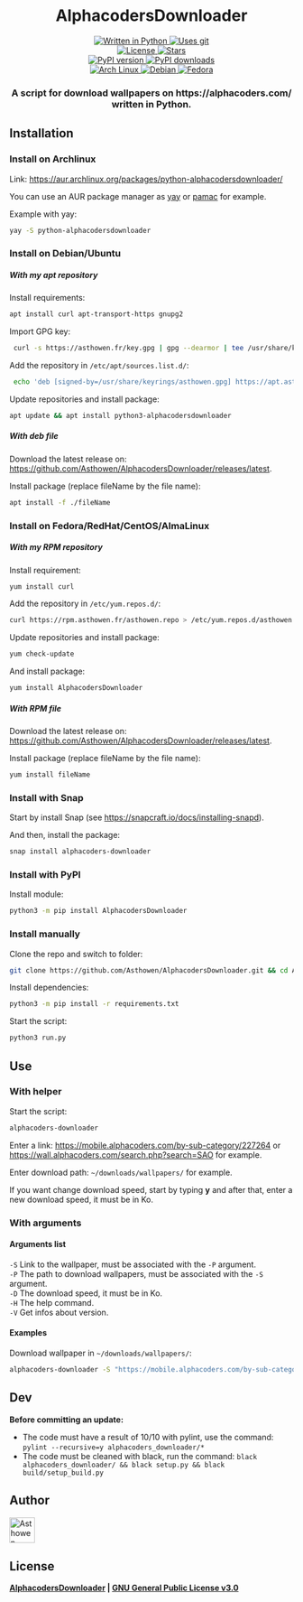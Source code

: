 <!--suppress HtmlDeprecatedAttribute -->
<div align="center">
    <h1>
      AlphacodersDownloader
    </h1>
    <div>
        <a href="https://www.python.org/">
            <img src="https://img.shields.io/badge/Python-3776AB?style=for-the-badge&logo=python&logoColor=white" alt="Written in Python">
        </a>
        <a href="https://github.com/Asthowen/AlphacodersDownloader">
            <img src="https://img.shields.io/badge/Git-F05032?style=for-the-badge&logo=git&logoColor=white" alt="Uses git">
        </a>
        <br>
        <a href="https://github.com/Asthowen/AlphacodersDownloader/blob/main/LICENSE">
            <img src="https://img.shields.io/github/license/Asthowen/AlphacodersDownloader?style=for-the-badge" alt="License">
        </a>
        <a href="https://github.com/Asthowen/AlphacodersDownloader/stargazers">
            <img src="https://img.shields.io/github/stars/Asthowen/AlphacodersDownloader?style=for-the-badge" alt="Stars">
        </a>
        <br>
        <a href="https://pypi.org/project/AlphacodersDownloader/">
            <img src="https://img.shields.io/pypi/v/AlphacodersDownloader?style=for-the-badge" alt="PyPI version">
        </a>
        <a href="https://pypi.org/project/AlphacodersDownloader/">
            <img src="https://img.shields.io/pypi/dd/AlphacodersDownloader?style=for-the-badge" alt="PyPI downloads">
        </a>
        <br>
        <a href="https://aur.archlinux.org/packages/alphacodersdownloader/">
            <img src="https://img.shields.io/badge/Arch_Linux-1793D1?style=for-the-badge&logo=arch-linux&logoColor=white" alt="Arch Linux"/>
        </a>
        <a href="https://github.com/Asthowen/AlphacodersDownloader/releases/latest/">
            <img src="https://img.shields.io/badge/Debian-A81D33?style=for-the-badge&logo=debian&logoColor=white" alt="Debian"/>
        </a>
        <a href="https://github.com/Asthowen/AlphacodersDownloader/releases/latest/">
            <img src="https://img.shields.io/badge/Fedora-294172?style=for-the-badge&logo=fedora&logoColor=white" alt="Fedora"/>
        </a>
    </div>
    <h3>
        <strong>A script for download wallpapers on https://alphacoders.com/ written in Python.</strong>
    </h3>
</div>


## Installation
### Install on Archlinux
Link: https://aur.archlinux.org/packages/python-alphacodersdownloader/

You can use an AUR package manager as [yay](https://github.com/Jguer/yay) or [pamac](https://gitlab.manjaro.org/applications/pamac/) for example.

Example with yay:
```sh
yay -S python-alphacodersdownloader
```

### Install on Debian/Ubuntu
##### With my apt repository
Install requirements:
```bash
apt install curl apt-transport-https gnupg2 
```

Import GPG key:
```bash
 curl -s https://asthowen.fr/key.gpg | gpg --dearmor | tee /usr/share/keyrings/asthowen.gpg > /dev/null
```

Add the repository in `/etc/apt/sources.list.d/`:
```bash
 echo 'deb [signed-by=/usr/share/keyrings/asthowen.gpg] https://apt.asthowen.fr stable main' >> /etc/apt/sources.list.d/asthowen-packages.list
```

Update repositories and install package:
```bash
apt update && apt install python3-alphacodersdownloader
```

##### With deb file
Download the latest release on: https://github.com/Asthowen/AlphacodersDownloader/releases/latest.

Install package (replace fileName by the file name):
```bash
apt install -f ./fileName
```

### Install on Fedora/RedHat/CentOS/AlmaLinux
##### With my RPM repository
Install requirement:
```bash
yum install curl 
```

Add the repository in `/etc/yum.repos.d/`:
```bash
curl https://rpm.asthowen.fr/asthowen.repo > /etc/yum.repos.d/asthowen.repo
```

Update repositories and install package:
```bash
yum check-update
```

And install package:
```bash
yum install AlphacodersDownloader 
```

##### With RPM file
Download the latest release on: https://github.com/Asthowen/AlphacodersDownloader/releases/latest.

Install package (replace fileName by the file name):
```bash
yum install fileName
```

### Install with Snap
Start by install Snap (see https://snapcraft.io/docs/installing-snapd).

And then, install the package:
```bash
snap install alphacoders-downloader
```

### Install with PyPI
Install module:
```bash
python3 -m pip install AlphacodersDownloader
```

### Install manually
Clone the repo and switch to folder:
```bash
git clone https://github.com/Asthowen/AlphacodersDownloader.git && cd AlphacodersDownloader/
```

Install dependencies:
```bash
python3 -m pip install -r requirements.txt
```

Start the script:
```bash
python3 run.py
```

## Use
### With helper
Start the script:
```bash
alphacoders-downloader
```

Enter a link: https://mobile.alphacoders.com/by-sub-category/227264 or https://wall.alphacoders.com/search.php?search=SAO for example.

Enter download path: `~/downloads/wallpapers/` for example.

If you want change download speed, start by typing **y** and after that, enter a new download speed, it must be in Ko.

### With arguments
#### Arguments list
`-S` Link to the wallpaper, must be associated with the `-P` argument.
<br>
`-P` The path to download wallpapers, must be associated with the `-S` argument.
<br>
`-D` The download speed, it must be in Ko.
<br>
`-H` The help command.
<br>
`-V` Get infos about version.

#### Examples
Download wallpaper in `~/downloads/wallpapers/`:
```bash
alphacoders-downloader -S "https://mobile.alphacoders.com/by-sub-category/227264" -P "~/downloads/wallpapers/" -D 1024
```

## Dev
**Before committing an update:**
* The code must have a result of 10/10 with pylint, use the command: `pylint --recursive=y alphacoders_downloader/*`
* The code must be cleaned with black, run the command: `black alphacoders_downloader/ && black setup.py && black build/setup_build.py` 

## Author
[<img width="45" src="https://avatars3.githubusercontent.com/u/59535754?s=400&u=48aecdd175dd2dd8867ae063f1973b64d298220b&v=4" alt="Asthowen">](https://github.com/Asthowen)

## License
**[AlphacodersDownloader](https://github.com/Asthowen/AlphacodersDownloader) | [GNU General Public License v3.0](https://github.com/Asthowen/AlphacodersDownloader/blob/main/LICENSE)**